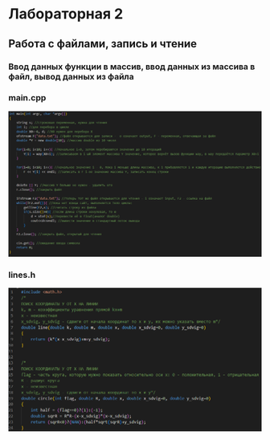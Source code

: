 # Лабораторная 2
## Работа с файлами, запись и чтение
### Ввод данных функции в массив, ввод данных из массива в файл, вывод данных из файла
### main.cpp
![image](./info.png)
### lines.h
![image](./i2.png)
